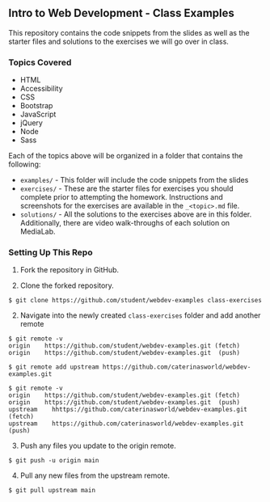 ## Intro to Web Development - Class Examples

This repository contains the code snippets from the slides as well as the starter files and solutions to the exercises we will go over in class.


### Topics Covered

- HTML
- Accessibility
- CSS
- Bootstrap
- JavaScript
- jQuery
- Node
- Sass

Each of the topics above will be organized in a folder that contains the following:
- `examples/` - This folder will include the code snippets from the slides
- `exercises/` - These are the starter files for exercises you should complete prior to attempting the homework. Instructions and screenshots for the exercises are available in the `_<topic>.md` file.
- `solutions/` - All the solutions to the exercises above are in this folder. Additionally, there are video walk-throughs of each solution on MediaLab.

### Setting Up This Repo

1. Fork the repository in GitHub.

2. Clone the forked repository.

```console
$ git clone https://github.com/student/webdev-examples class-exercises
```

2. Navigate into the newly created `class-exercises` folder and add another remote

```console
$ git remote -v
origin	  https://github.com/student/webdev-examples.git (fetch)
origin	  https://github.com/student/webdev-examples.git  (push)

$ git remote add upstream https://github.com/caterinasworld/webdev-examples.git

$ git remote -v
origin	  https://github.com/student/webdev-examples.git (fetch)
origin	  https://github.com/student/webdev-examples.git  (push)
upstream	hhttps://github.com/caterinasworld/webdev-examples.git (fetch)
upstream	https://github.com/caterinasworld/webdev-examples.git (push)
```

3. Push any files you update to the origin remote.

```console
$ git push -u origin main
```

4. Pull any new files from the upstream remote.

```console
$ git pull upstream main
```
